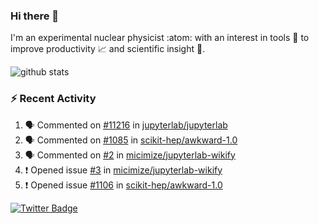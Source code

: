 ### Hi there 👋 

I'm an experimental nuclear physicist :atom: with an interest in tools :wrench: to improve productivity :chart_with_upwards_trend: and scientific insight :telescope:.

![github stats](https://github-readme-stats.vercel.app/api?username=agoose77&show_icons=true&hide_rank=true&hide_title=true&bg_color=30,e76445,904e95&text_color=efe3ec&icon_color=efe3ec)
<!--
**agoose77/agoose77** is a ✨ _special_ ✨ repository because its `README.md` (this file) appears on your GitHub profile.

Here are some ideas to get you started:

- 🔭 I’m currently working on ...
- 🌱 I’m currently learning ...
- 👯 I’m looking to collaborate on ...
- 🤔 I’m looking for help with ...
- 💬 Ask me about ...
- 📫 How to reach me: ...
- 😄 Pronouns: ...
- ⚡ Fun fact: ...
-->

### :zap: Recent Activity
<!--START_SECTION:activity-->
1. 🗣 Commented on [#11216](https://github.com/jupyterlab/jupyterlab/issues/11216) in [jupyterlab/jupyterlab](https://github.com/jupyterlab/jupyterlab)
2. 🗣 Commented on [#1085](https://github.com/scikit-hep/awkward-1.0/issues/1085) in [scikit-hep/awkward-1.0](https://github.com/scikit-hep/awkward-1.0)
3. 🗣 Commented on [#2](https://github.com/micimize/jupyterlab-wikify/issues/2) in [micimize/jupyterlab-wikify](https://github.com/micimize/jupyterlab-wikify)
4. ❗️ Opened issue [#3](https://github.com/micimize/jupyterlab-wikify/issues/3) in [micimize/jupyterlab-wikify](https://github.com/micimize/jupyterlab-wikify)
5. ❗️ Opened issue [#1106](https://github.com/scikit-hep/awkward-1.0/issues/1106) in [scikit-hep/awkward-1.0](https://github.com/scikit-hep/awkward-1.0)
<!--END_SECTION:activity-->


[![Twitter Badge](https://img.shields.io/twitter/follow/agoose77?style=flat-square&logo=Twitter&logoColor=white&color=cornflowerblue)](https://twitter.com/agoose77)
